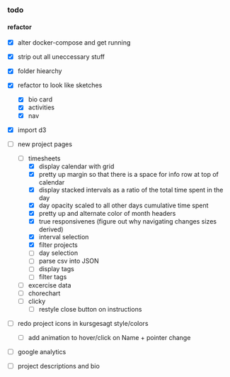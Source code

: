 ### todo 

#### refactor
- [x] alter docker-compose and get running
- [x] strip out all uneccessary stuff
- [x] folder hiearchy
- [x] refactor to look like sketches
  - [x] bio card
  - [x] activities
  - [x] nav
- [x] import d3
- [ ] new project pages
  - [ ] timesheets
    - [x] display calendar with grid
    - [x] pretty up margin so that there is a space for info row at top of calendar
    - [x] display stacked intervals as a ratio of the total time spent in the day
    - [x] day opacity scaled to all other days cumulative time spent
    - [x] pretty up and alternate color of month headers
    - [x] true responsivenes (figure out why navigating changes sizes derived)
    - [x] interval selection
    - [x] filter projects
    - [ ] day selection
    - [ ] parse csv into JSON
    - [ ] display tags
    - [ ] filter tags
  - [ ] excercise data
  - [ ] chorechart
  - [ ] clicky
    - [ ] restyle close button on instructions
- [ ] redo project icons in kursgesagt style/colors
  - [ ] add animation to hover/click on Name + pointer change
- [ ] google analytics
- [ ] project descriptions and bio

